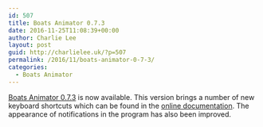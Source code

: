 ```yaml
---
id: 507
title: Boats Animator 0.7.3
date: 2016-11-25T11:08:39+00:00
author: Charlie Lee
layout: post
guid: http://charlielee.uk/?p=507
permalink: /2016/11/boats-animator-0-7-3/
categories:
  - Boats Animator
---
```

[Boats Animator 0.7.3](https://github.com/BoatsAreRockable/boats-animator/releases/tag/v0.7.3) is now available. This version brings a number of new keyboard shortcuts which can be found in the [online documentation](http://boatsanimator.readthedocs.io/en/latest/features/keyboard-shortcuts/). The appearance of notifications in the program has also been improved.